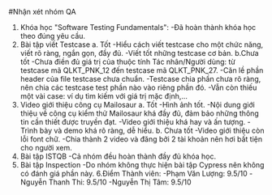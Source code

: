 #Nhận xét nhóm QA
1. Khóa học "Software Testing Fundamentals":
-Đã hoàn thành khóa học theo đúng yêu cầu.
2. Bài tập viết Testcase
a. Tốt
-Hiểu cách viết testcase cho một chức năng, viết rõ ràng, ngắn gọn, đầy đủ.
-Viết tốt những testcase cơ bản.
b.Chưa tốt
-Chưa điền đủ giá trị của thuộc tính Tác nhân/Người dùng: từ testcase mã QLKT_PNK_12 đến testcase mã QLKT_PNK_27.
-Căn lề phần header của file testcase chưa chuẩn.
-Testcase chia phần chưa rõ ràng, nên chia các testcase test phần nào vào riêng phần đó.
-Vẫn còn thiếu một vài case: ví dụ tìm kiếm với giá trị mặc định,...
3. Video giới thiệu công cụ Mailosaur
a. Tốt
-Hình ảnh tốt.
-Nội dung giới thiệu về công cụ kiểm thử Mailosaur khá đầy đủ, đảm bảo những thông tin cần thiết được truyền đạt.
-Video giới thiệu khá hay và ấn tượng.
-Trình bày và demo khá rõ ràng, dễ hiểu.
b. Chưa tốt
-Video giới thiệu còn lỗi font chữ.
-Chia thành 2 video và đăng bởi 2 tài khoản nên hơi bất tiện cho người xem.
4. Bài tập ISTQB
-Cả nhóm đều hoàn thành đầy đủ khóa học.
5. Bài tập Inspection
-Do nhóm không thực hiện bài tập Cypress nên không có đánh giá phần này.
6.Điểm
Thành viên:
-Phạm Văn Lượng: 9.5/10
-Nguyễn Thanh Thi: 9.5/10
-Nguyễn Thị Tâm: 9.5/10